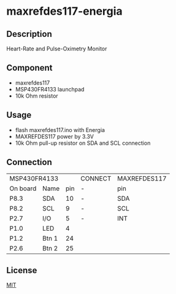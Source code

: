 # maxrefdes117-energia
## Description
Heart-Rate and Pulse-Oximetry Monitor

## Component
* maxrefdes117
* MSP430FR4133 launchpad
* 10k Ohm resistor

## Usage
* flash maxrefdes117.ino with Energia
* MAXREFDES117 power by 3.3V
* 10k Ohm pull-up resistor on SDA and SCL connection

## Connection
<table>
  <tr>
    <td colspan="3">MSP430FR4133</td>
    <td>CONNECT</td>
    <td>MAXREFDES117</td>
  </tr>
  <tr>
    <td>On board</td>
    <td>Name</td>
    <td>pin</td>
    <td>-</td>
    <td>pin</td>
  </tr>
  <tr>
    <td>P8.3</td>
    <td>SDA</td>
    <td>10</td>
    <td>-</td>
    <td>SDA</td>
  </tr>
  <tr>
    <td>P8.2</td>
    <td>SCL</td>
    <td>9</td>
    <td>-</td>
    <td>SCL</td>
  </tr>
  <tr>
    <td>P2.7</td>
    <td>I/O</td>
    <td>5</td>
    <td>-</td>
    <td>INT</td>
  </tr>
  <tr>
    <td>P1.0</td>
    <td>LED</td>
    <td>4</td>
    <td></td>
  </tr>
  <tr>
    <td>P1.2</td>
    <td>Btn 1</td>
    <td>24</td>
    <td></td>
  </tr>
  <tr>
    <td>P2.6</td>
    <td>Btn 2</td>
    <td>25</td>
    <td></td>
  </tr>
</table>

## License
[MIT](https://choosealicense.com/licenses/mit/)